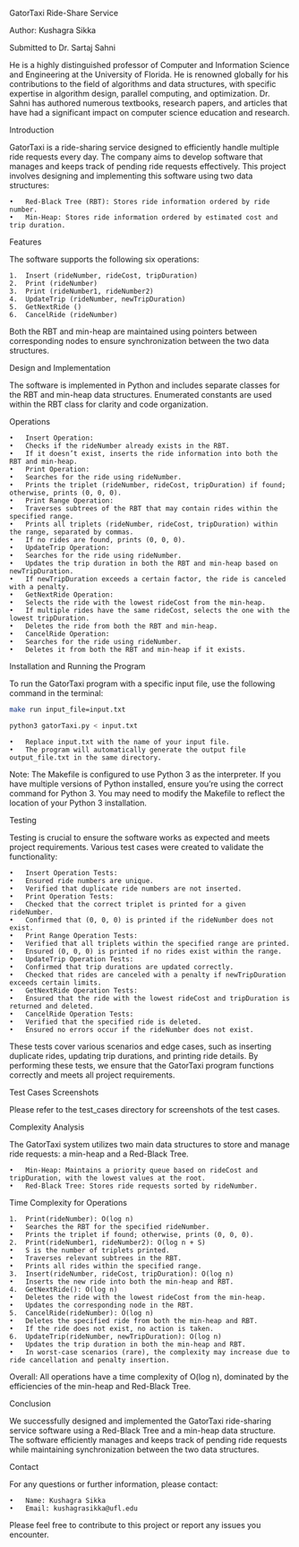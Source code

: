 GatorTaxi Ride-Share Service

Author: Kushagra Sikka

Submitted to Dr. Sartaj Sahni

He is a highly distinguished professor of Computer and Information Science and Engineering at the University of Florida. He is renowned globally for his contributions to the field of algorithms and data structures, with specific expertise in algorithm design, parallel computing, and optimization. Dr. Sahni has authored numerous textbooks, research papers, and articles that have had a significant impact on computer science education and research.

Introduction

GatorTaxi is a ride-sharing service designed to efficiently handle multiple ride requests every day. The company aims to develop software that manages and keeps track of pending ride requests effectively. This project involves designing and implementing this software using two data structures:

	•	Red-Black Tree (RBT): Stores ride information ordered by ride number.
	•	Min-Heap: Stores ride information ordered by estimated cost and trip duration.

Features

The software supports the following six operations:

	1.	Insert (rideNumber, rideCost, tripDuration)
	2.	Print (rideNumber)
	3.	Print (rideNumber1, rideNumber2)
	4.	UpdateTrip (rideNumber, newTripDuration)
	5.	GetNextRide ()
	6.	CancelRide (rideNumber)

Both the RBT and min-heap are maintained using pointers between corresponding nodes to ensure synchronization between the two data structures.

Design and Implementation

The software is implemented in Python and includes separate classes for the RBT and min-heap data structures. Enumerated constants are used within the RBT class for clarity and code organization.

Operations

	•	Insert Operation:
	•	Checks if the rideNumber already exists in the RBT.
	•	If it doesn’t exist, inserts the ride information into both the RBT and min-heap.
	•	Print Operation:
	•	Searches for the ride using rideNumber.
	•	Prints the triplet (rideNumber, rideCost, tripDuration) if found; otherwise, prints (0, 0, 0).
	•	Print Range Operation:
	•	Traverses subtrees of the RBT that may contain rides within the specified range.
	•	Prints all triplets (rideNumber, rideCost, tripDuration) within the range, separated by commas.
	•	If no rides are found, prints (0, 0, 0).
	•	UpdateTrip Operation:
	•	Searches for the ride using rideNumber.
	•	Updates the trip duration in both the RBT and min-heap based on newTripDuration.
	•	If newTripDuration exceeds a certain factor, the ride is canceled with a penalty.
	•	GetNextRide Operation:
	•	Selects the ride with the lowest rideCost from the min-heap.
	•	If multiple rides have the same rideCost, selects the one with the lowest tripDuration.
	•	Deletes the ride from both the RBT and min-heap.
	•	CancelRide Operation:
	•	Searches for the ride using rideNumber.
	•	Deletes it from both the RBT and min-heap if it exists.

Installation and Running the Program

To run the GatorTaxi program with a specific input file, use the following command in the terminal:
```bash
make run input_file=input.txt
```
```bash
python3 gatorTaxi.py < input.txt
```
	•	Replace input.txt with the name of your input file.
	•	The program will automatically generate the output file output_file.txt in the same directory.

Note: The Makefile is configured to use Python 3 as the interpreter. If you have multiple versions of Python installed, ensure you’re using the correct command for Python 3. You may need to modify the Makefile to reflect the location of your Python 3 installation.

Testing

Testing is crucial to ensure the software works as expected and meets project requirements. Various test cases were created to validate the functionality:

	•	Insert Operation Tests:
	•	Ensured ride numbers are unique.
	•	Verified that duplicate ride numbers are not inserted.
	•	Print Operation Tests:
	•	Checked that the correct triplet is printed for a given rideNumber.
	•	Confirmed that (0, 0, 0) is printed if the rideNumber does not exist.
	•	Print Range Operation Tests:
	•	Verified that all triplets within the specified range are printed.
	•	Ensured (0, 0, 0) is printed if no rides exist within the range.
	•	UpdateTrip Operation Tests:
	•	Confirmed that trip durations are updated correctly.
	•	Checked that rides are canceled with a penalty if newTripDuration exceeds certain limits.
	•	GetNextRide Operation Tests:
	•	Ensured that the ride with the lowest rideCost and tripDuration is returned and deleted.
	•	CancelRide Operation Tests:
	•	Verified that the specified ride is deleted.
	•	Ensured no errors occur if the rideNumber does not exist.

These tests cover various scenarios and edge cases, such as inserting duplicate rides, updating trip durations, and printing ride details. By performing these tests, we ensure that the GatorTaxi program functions correctly and meets all project requirements.

Test Cases Screenshots

Please refer to the test_cases directory for screenshots of the test cases.

Complexity Analysis

The GatorTaxi system utilizes two main data structures to store and manage ride requests: a min-heap and a Red-Black Tree.

	•	Min-Heap: Maintains a priority queue based on rideCost and tripDuration, with the lowest values at the root.
	•	Red-Black Tree: Stores ride requests sorted by rideNumber.

Time Complexity for Operations

	1.	Print(rideNumber): O(log n)
	•	Searches the RBT for the specified rideNumber.
	•	Prints the triplet if found; otherwise, prints (0, 0, 0).
	2.	Print(rideNumber1, rideNumber2): O(log n + S)
	•	S is the number of triplets printed.
	•	Traverses relevant subtrees in the RBT.
	•	Prints all rides within the specified range.
	3.	Insert(rideNumber, rideCost, tripDuration): O(log n)
	•	Inserts the new ride into both the min-heap and RBT.
	4.	GetNextRide(): O(log n)
	•	Deletes the ride with the lowest rideCost from the min-heap.
	•	Updates the corresponding node in the RBT.
	5.	CancelRide(rideNumber): O(log n)
	•	Deletes the specified ride from both the min-heap and RBT.
	•	If the ride does not exist, no action is taken.
	6.	UpdateTrip(rideNumber, newTripDuration): O(log n)
	•	Updates the trip duration in both the min-heap and RBT.
	•	In worst-case scenarios (rare), the complexity may increase due to ride cancellation and penalty insertion.

Overall: All operations have a time complexity of O(log n), dominated by the efficiencies of the min-heap and Red-Black Tree.

Conclusion

We successfully designed and implemented the GatorTaxi ride-sharing service software using a Red-Black Tree and a min-heap data structure. The software efficiently manages and keeps track of pending ride requests while maintaining synchronization between the two data structures.

Contact

For any questions or further information, please contact:

	•	Name: Kushagra Sikka
	•	Email: kushagrasikka@ufl.edu

Please feel free to contribute to this project or report any issues you encounter.
